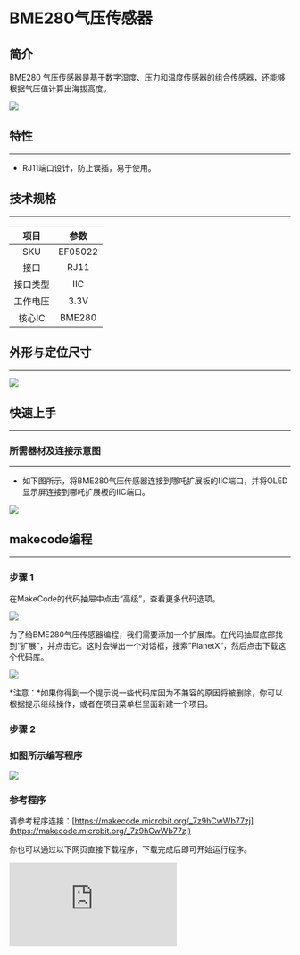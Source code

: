 ﻿# BME280气压传感器

## 简介
BME280 气压传感器是基于数字湿度、压力和温度传感器的组合传感器，还能够根据气压值计算出海拔高度。

![](https://wiki-media-ef.oss-cn-hongkong.aliyuncs.com//images/05022_01.png)

## 特性
---
- RJ11端口设计，防止误插，易于使用。
## 技术规格
---

项目 | 参数
:-: | :-:
SKU|EF05022
接口|RJ11
接口类型|IIC
工作电压|3.3V
核心IC|BME280




## 外形与定位尺寸
---


![](https://wiki-media-ef.oss-cn-hongkong.aliyuncs.com//images/05022_02.png)


## 快速上手
---

### 所需器材及连接示意图
---

- 如下图所示，将BME280气压传感器连接到哪吒扩展板的IIC端口，并将OLED显示屏连接到哪吒扩展板的IIC端口。


![](https://wiki-media-ef.oss-cn-hongkong.aliyuncs.com//images/05022_03.png)

## makecode编程
---

### 步骤 1
在MakeCode的代码抽屉中点击“高级”，查看更多代码选项。

![](https://wiki-media-ef.oss-cn-hongkong.aliyuncs.com//images/05001_04.png)

为了给BME280气压传感器编程，我们需要添加一个扩展库。在代码抽屉底部找到“扩展”，并点击它。这时会弹出一个对话框，搜索”PlanetX“，然后点击下载这个代码库。

![](https://wiki-media-ef.oss-cn-hongkong.aliyuncs.com//images/05001_05.png)

*注意：*如果你得到一个提示说一些代码库因为不兼容的原因将被删除，你可以根据提示继续操作，或者在项目菜单栏里面新建一个项目。
### 步骤 2
### 如图所示编写程序

![](https://wiki-media-ef.oss-cn-hongkong.aliyuncs.com//images/05022_06.png)


### 参考程序
请参考程序连接：[https://makecode.microbit.org/_7z9hCwWb77zj](https://makecode.microbit.org/_7z9hCwWb77zj)

你也可以通过以下网页直接下载程序，下载完成后即可开始运行程序。

<div
    style={{
        position: 'relative',
        paddingBottom: '60%',
        overflow: 'hidden',
    }}
>
    <iframe
        src="https://makecode.microbit.org/_7z9hCwWb77zj"
        frameborder="0"
        sandbox="allow-popups allow-forms allow-scripts allow-same-origin"
        style={{
            position: 'absolute',
            width: '100%',
            height: '100%',
        }}
    />
</div>
---

### 结果
- 通过OLED显示屏显示当前的温度值、湿度值、气压值和海拔高度。
## 相关案例
---

## 技术文档
---
